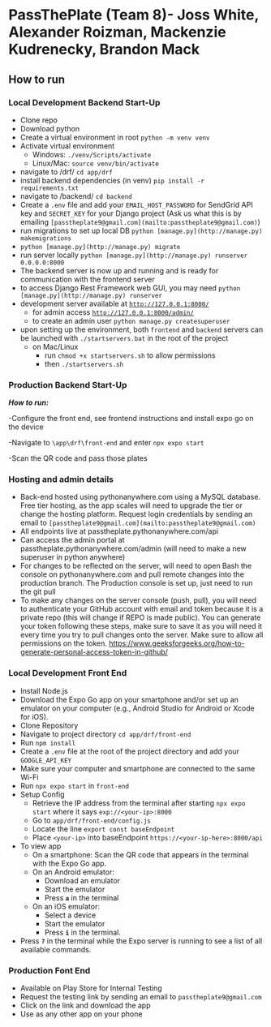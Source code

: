 # PassThePlate (Team 8)- Joss White, Alexander Roizman, Mackenzie Kudrenecky, Brandon Mack

## How to run
### Local Development Backend Start-Up

- Clone repo
- Download python
- Create a virtual environment in root `python -m venv venv`
- Activate virtual environment
    - Windows: `./venv/Scripts/activate`
    - Linux/Mac: `source venv/bin/activate`
- navigate to /drf/ `cd app/drf`
- install backend dependencies (in venv) `pip install -r requirements.txt`
- navigate to /backend/ `cd backend`
- Create a `.env` file and add your `EMAIL_HOST_PASSWORD` for SendGrid API key and `SECRET_KEY` for your Django project (Ask us what this is by emailing `[passtheplate9@gmail.com](mailto:passtheplate9@gmail.com)`)
- run migrations to set up local DB `python [manage.py](http://manage.py) makemigrations`
- `python [manage.py](http://manage.py) migrate`
- run server locally `python [manage.py](http://manage.py) runserver 0.0.0.0:8000`
- The backend server is now up and running and is ready for communication with the frontend server
- to access Django Rest Framework web GUI, you may need `python [manage.py](http://manage.py) runserver`
- development server available at [`http://127.0.0.1:8000/`](http://127.0.0.1:8000/admin/)
    - for admin access [`http://127.0.0.1:8000/admin/`](http://127.0.0.1:8000/admin/)
    - to create an admin user `python manage.py createsuperuser`
- upon setting up the environment, both `frontend` and `backend` servers can be launched with `./startservers.bat` in the root of the project
    - on Mac/Linux
        - run `chmod +x startservers.sh` to allow permissions
        - then `./startservers.sh`

### Production Backend Start-Up

***How to run:***

-Configure the front end, see frontend instructions and install expo go on the device

-Navigate to  `\app\drf\front-end` and enter `npx expo start`

-Scan the QR code and pass those plates

### Hosting and admin details

- Back-end hosted using pythonanywhere.com using a MySQL
database. Free tier hosting, as the app scales will need to upgrade the tier or change the hosting platform. Request login credentials by sending an email to `[passtheplate9@gmail.com](mailto:passtheplate9@gmail.com)`
- All endpoints live at passtheplate.pythonanywhere.com/api
- Can access the admin portal at passtheplate.pythonanywhere.com/admin (will need to make a new superuser in python anywhere)
- For changes to be reflected on the server, will need to open
Bash the console on pythonanywhere.com and pull remote changes into the production branch. The Production console is set up, just need to run the git pull
- To make any changes on the server console (push,
pull), you will need to authenticate your GitHub account with email and token because it is a private repo (this will change if REPO is made public). You can generate your token following these steps, make sure to save it as you will need it every time you try to pull changes onto the server. Make sure to allow all permissions on the token. https://www.geeksforgeeks.org/how-to-generate-personal-access-token-in-github/

### Local Development Front End

- Install Node.js
- Download the Expo Go app on your smartphone and/or set up an emulator on your computer (e.g., Android Studio for Android or Xcode for iOS).
- Clone Repository
- Navigate to project directory `cd app/drf/front-end`
- Run `npm install`
- Create a `.env` file at the root of the project directory and add your `GOOGLE_API_KEY`
- Make sure your computer and smartphone are connected to the same Wi-Fi
- Run `npx expo start` in `front-end`
- Setup Config
    - Retrieve the IP address from the terminal after starting `npx expo start` where it says `exp://<your-ip>:8000`
    - Go to `app/drf/front-end/config.js`
    - Locate the line `export const baseEndpoint`
    - Place `<your-ip>` into baseEndpoint `https://<your-ip-here>:8000/api`
- To view app
    - On a smartphone: Scan the QR code that appears in the terminal with the Expo Go app.
    - On an Android emulator:
        - Download an emulator
        - Start the emulator
        - Press **`a`** in the terminal
    - On an iOS emulator:
        - Select a device
        - Start the emulator
        - Press **`i`** in the terminal.
- Press **`?`** in the terminal while the Expo server is running to see a list of all available commands.

### Production Font End

- Available on Play Store for Internal Testing
- Request the testing link by sending an email to `passtheplate9@gmail.com`
- Click on the link and download the app
- Use as any other app on your phone


